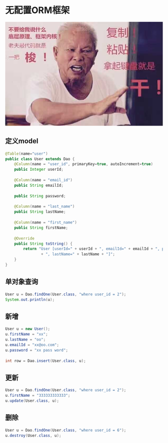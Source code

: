# 无配置ORM框架

![alt text](https://github.com/codisan/no-conf-orm/blob/master/doc/imgs/index.jpg "lol...")

## 定义model
``` java
@Table(name="user")
public class User extends Dao {
	@Column(name = "user_id", primaryKey=true, autoIncrement=true)
	public Integer userId;
	
	@Column(name = "email_id")
	public String emailId;
	
	public String password;
	
	@Column(name = "last_name")
	public String lastName;
	
	@Column(name = "first_name")
	public String firstName;
	
	@Override
	public String toString() {
		return "User [userId=" + userId + ", emailId=" + emailId + ", password=" + password + ", firstName=" + firstName
				+ ", lastName=" + lastName + "]";
	}	
}
```

## 单对象查询
``` java
User u = Dao.findOne(User.class, "where user_id = 2");
System.out.println(u);
```

## 新增
``` java
User u = new User();
u.firstName = "xx";
u.lastName = "oo";
u.emailId = "xx@oo.com";
u.password = "xx pass word";
		
int row = Dao.insert(User.class, u);
```

## 更新
``` java
User u = Dao.findOne(User.class, "where user_id = 2");
u.firstName = "333333333333";
u.update(User.class, u);
```

## 删除
``` java
User u = Dao.findOne(User.class, "where user_id = 6");
u.destroy(User.class, u);
```

